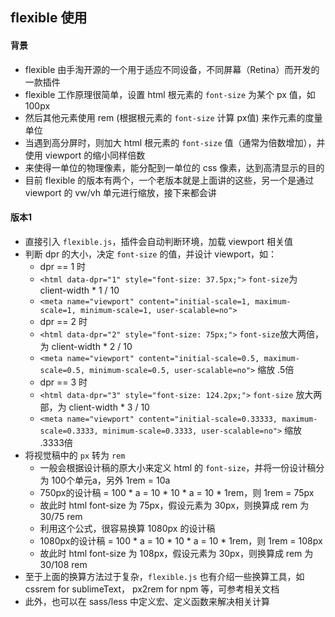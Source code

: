 ## flexible 使用

#### 背景
* flexible 由手淘开源的一个用于适应不同设备，不同屏幕（Retina）而开发的一款插件
* flexible 工作原理很简单，设置 html 根元素的 `font-size` 为某个 px 值，如 100px
* 然后其他元素使用 rem (根据根元素的 `font-size` 计算 px值) 来作元素的度量单位
* 当遇到高分屏时，则加大 html 根元素的 `font-size` 值（通常为倍数增加），并使用 viewport 的缩小同样倍数
* 来使得一单位的物理像素，能分配到一单位的 css 像素，达到高清显示的目的
* 目前 flexible 的版本有两个，一个老版本就是上面讲的这些，另一个是通过 viewport 的 vw/vh 单元进行缩放，接下来都会讲

#### 版本1
* 直接引入 `flexible.js`，插件会自动判断环境，加载 viewport 相关值 
* 判断 dpr 的大小，决定 `font-size` 的值，并设计 viewport，如：
    * dpr == 1 时
    * `<html data-dpr="1" style="font-size: 37.5px;">` `font-size`为 client-width * 1 / 10
    * `<meta name="viewport" content="initial-scale=1, maximum-scale=1, minimum-scale=1, user-scalable=no">`
    * dpr == 2 时
    * `<html data-dpr="2" style="font-size: 75px;">` `font-size`放大两倍，为 client-width * 2 / 10
    * `<meta name="viewport" content="initial-scale=0.5, maximum-scale=0.5, minimum-scale=0.5, user-scalable=no">` 缩放 .5倍
    * dpr == 3 时
    * `<html data-dpr="3" style="font-size: 124.2px;">` `font-size` 放大两部，为 client-width * 3 / 10
    * `<meta name="viewport" content="initial-scale=0.33333, maximum-scale=0.3333, minimum-scale=0.3333, user-scalable=no">` 缩放 .3333倍
* 将视觉稿中的 `px` 转为 `rem`
    * 一般会根据设计稿的原大小来定义 html 的 `font-size`，并将一份设计稿分为 100个单元a，另外 1rem = 10a
    * 750px的设计稿 = 100 * a = 10 * 10 * a = 10 * 1rem，则 1rem = 75px
    * 故此时 html font-size 为 75px，假设元素为 30px，则换算成 rem 为 30/75 rem
    * 利用这个公式，很容易换算 1080px 的设计稿
    * 1080px的设计稿 = 100 * a = 10 * 10 * a = 10 * 1rem，则 1rem = 108px
    * 故此时 html font-size 为 108px，假设元素为 30px，则换算成 rem 为 30/108 rem
* 至于上面的换算方法过于复杂，`flexible.js` 也有介绍一些换算工具，如 cssrem for sublimeText， px2rem for npm 等，可参考相关文档
* 此外，也可以在 sass/less 中定义宏、定义函数来解决相关计算

